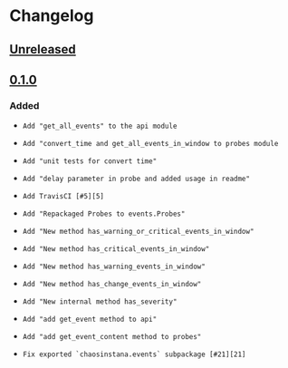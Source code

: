 # Changelog

## [Unreleased][]

[Unreleased]: https://github.com/chaostoolkit-incubator/chaostoolkit-instana/compare/0.1.0...HEAD

## [0.1.0][]

[0.1.0]: https://github.com/chaostoolkit-incubator/chaostoolkit-instana/e585f9f...0.1.0

### Added

-     Add "get_all_events" to the api module
-     Add "convert_time and get_all_events_in_window to probes module
-     Add "unit tests for convert time"
-     Add "delay parameter in probe and added usage in readme"
-     Add TravisCI [#5][5]
-     Add "Repackaged Probes to events.Probes"
-     Add "New method has_warning_or_critical_events_in_window"
-     Add "New method has_critical_events_in_window"
-     Add "New method has_warning_events_in_window"
-     Add "New method has_change_events_in_window"
-     Add "New internal method has_severity"
-     Add "add get_event method to api"
-     Add "add get_event_content method to probes"
-     Fix exported `chaosinstana.events` subpackage [#21][21]

[5]: https://github.com/chaostoolkit-incubator/chaostoolkit-instana/issues/5
[21]: https://github.com/chaostoolkit-incubator/chaostoolkit-instana/issues/21
